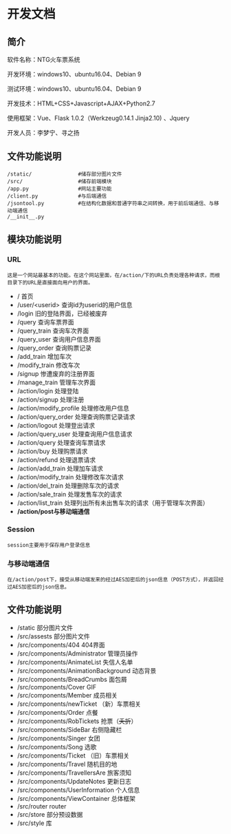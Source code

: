 # 开发文档

## 简介

软件名称：NTG火车票系统

开发环境：windows10、ubuntu16.04、Debian 9

测试环境：windows10、ubuntu16.04、Debian 9

开发技术：HTML+CSS+Javascript+AJAX+Python2.7

使用框架：Vue、Flask 1.0.2（Werkzeug0.14.1 Jinja2.10) 、Jquery

开发人员：李梦宁、寻之扬

## 文件功能说明

```
/static/               #储存部分图片文件
/src/             	   #储存前端模块
/app.py                #网站主要功能
/client.py             #与后端通信
/jsontool.py           #在结构化数据和普通字符串之间转换，用于前后端通信、与移动端通信
/__init__.py
```

## 模块功能说明

### URL

	这是一个网站最基本的功能。在这个网站里面，在/action/下的URL负责处理各种请求，而根目录下的URL是直接面向用户的界面。

- / 首页
- /user/\<userid\> 查询id为userid的用户信息
- /login 旧的登陆界面，已经被废弃
- /query 查询车票界面
- /query_train 查询车次界面
- /query_user 查询用户信息界面
- /query_order 查询购票记录
- /add_train 增加车次
- /modify_train 修改车次
- /signup 惨遭废弃的注册界面
- /manage_train 管理车次界面
- /action/login 处理登陆
- /action/signup 处理注册
- /action/modify_profile 处理修改用户信息
- /action/query_order 处理查询购票记录请求
- /action/logout 处理登出请求
- /action/query_user 处理查询用户信息请求
- /action/query 处理查询车票请求
- /action/buy 处理购票请求
- /action/refund 处理退票请求
- /action/add_train 处理加车请求
- /action/modify_train 处理修改车次请求
- /action/del_train 处理删除车次的请求
- /action/sale_train 处理发售车次的请求
- /action/list_train 处理列出所有未出售车次的请求（用于管理车次界面）
- **/action/post与移动端通信**

### Session

	session主要用于保存用户登录信息

### 与移动端通信

	在/action/post下，接受从移动端发来的经过AES加密后的json信息（POST方式），并返回经过AES加密后的json信息。



## 文件功能说明

- /static 部分图片文件
- /src/assests 部分图片文件
- /src/components/404 404界面
- /src/components/Administrator 管理员操作
- /src/components/AnimateList 失信人名单
- /src/components/AnimationBackground 动态背景
- /src/components/BreadCrumbs 面包屑
- /src/components/Cover GIF
- /src/components/Member 成员相关
- /src/components/newTicket （新）车票相关
- /src/components/Order 点餐
- /src/components/RobTickets 抢票（~~夭折~~）
- /src/components/SideBar 右侧隐藏栏
- /src/components/Singer 女团
- /src/components/Song 选歌
- /src/components/Ticket （旧）车票相关
- /src/components/Travel 随机目的地
- /src/components/TravellersAre 旅客须知
- /src/components/UpdateNotes 更新日志
- /src/components/UserInformation 个人信息
- /src/components/ViewContainer 总体框架
- /src/router router
- /src/store 部分预设数据
- /src/style 库